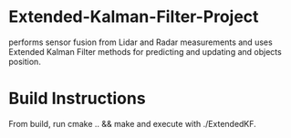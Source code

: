 # Extended-Kalman-Filter-Project
performs sensor fusion from Lidar and Radar measurements and uses Extended Kalman Filter methods for predicting and updating and objects position.


# Build Instructions

From build, run cmake .. && make and execute with ./ExtendedKF.
